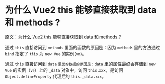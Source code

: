 <!--
 * @Author: wuhaoyuan
 * @Date: 2022-07-06 14:33:42
 * @LastEditTime: 2022-07-06 14:34:52
 * @LastEditors: wuhaoyuan
 * @Description:
 * @FilePath: /blog/Vue/为什么 Vue2 this 能够直接获取到 data 和 methods ?.md
-->

# 为什么 Vue2 this 能够直接获取到 data 和 methods ?

原文：[为什么 Vue2 this 能够直接获取到 data 和 methods ?](https://juejin.cn/post/7112255428452417549)

通过 `this` 直接访问到 `methods` 里面的函数的原因是：因为 `methods` 里的方法通过 `bind` 指定了 `this` 为 `new Vue` 的实例(`vm`)。

通过 `this` 直接访问到 `data` `里面的数据的原因是：data` 里的属性最终会存储到 `new Vue` 的实例（`vm`）上的 `_data` 对象中，访问 `this.xxx`，是访问 `Object.defineProperty` 代理后的 `this._data.xxx`。
